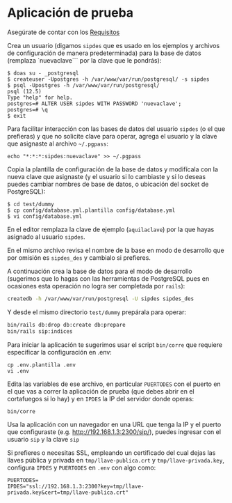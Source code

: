 # Aplicación de prueba

Asegúrate de contar con los
[Requisitos](https://github.com/pasosdeJesus/sip/blob/master/doc/requisitos.md)

Crea un usuario (digamos `sipdes` que es usado en los ejemplos y archivos
de configuración de manera predeterminada) para la base de datos 
(remplaza `nuevaclave``` por la clave que le pondrás):
```
$ doas su - _postgresql
$ createuser -Upostgres -h /var/www/var/run/postgresql/ -s sipdes
$ psql -Upostgres -h /var/www/var/run/postgresql/
psql (12.5)
Type "help" for help.
postgres=# ALTER USER sipdes WITH PASSWORD 'nuevaclave';
postgres=# \q
$ exit
```

Para facilitar interacción con las bases de datos del usuario ```sipdes``` 
(o el que prefieras) y que no solicite clave para operar, agrega el usuario 
y la clave que asignaste al archivo ```~/.pgpass```:
```
echo "*:*:*:sipdes:nuevaclave" >> ~/.pgpass
```
Copia la plantilla de configuración de la base de datos y modifícala con 
la nueva clave que asignaste (y el usuario si lo cambiaste y si lo deseas 
puedes cambiar nombres de base de datos, o ubicación del socket de PostgreSQL):
```
$ cd test/dummy
$ cp config/database.yml.plantilla config/database.yml
$ vi config/database.yml
```
En el editor remplaza la clave de ejemplo (```aquilaclave```) por la que 
hayas asignado al usuario ```sipdes```.

En el mismo archivo revisa el nombre de la base en modo de desarrollo
que por omisión es `sipdes_des` y cambialo si prefieres.

A continuación  crea la base de datos para el modo de desarrollo (sugerimos 
que lo hagas con las herramientas de PostgreSQL pues en ocasiones esta 
operación no logra ser completada por `rails`):
```sh
createdb -h /var/www/var/run/postgresql -U sipdes sipdes_des
```
Y desde el mismo directorio `test/dummy` prepárala para operar:
```sh
bin/rails db:drop db:create db:prepare
bin/rails sip:indices
```

Para iniciar la aplicación te sugerimos usar el script `bin/corre` que
requiere especificar la configuración en .env:

```
cp .env.plantilla .env
vi .env
```

Edita las variables de ese archivo, en particular `PUERTODES` con el puerto 
en el que vas a correr la aplicación de prueba (que debes abrir en el 
cortafuegos si lo hay) y en `IPDES` la IP del servidor donde operas:
```
bin/corre
```

Usa la aplicación con un navegador en una URL que tenga
la IP y el puerto que configuraste (e.g. <http://192.168.1.3:2300/sip/>), 
puedes ingresar con el usuario `sip` y la clave `sip`

Si prefieres o necesitas SSL, empleando un certificado del cual dejas las 
llaves pública y privada en `tmp/llave-publica.crt` y 
`tmp/llave-privada.key`, configura `IPDES` y `PUERTODES` en `.env` con algo 
como:
```
PUERTODES=
IPDES="ssl://192.168.1.3:2300?key=tmp/llave-privada.key&cert=tmp/llave-publica.crt"
```
